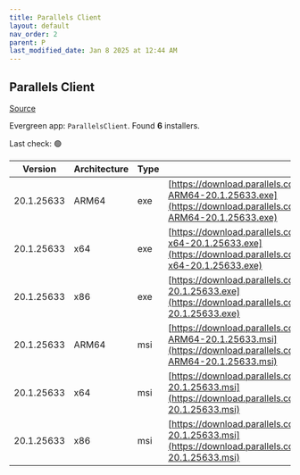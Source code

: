 ```yaml
---
title: Parallels Client
layout: default
nav_order: 2
parent: P
last_modified_date: Jan 8 2025 at 12:44 AM
---
```


## Parallels Client

[Source](https://www.parallels.com/products/ras/download/links/)

Evergreen app: `ParallelsClient`. Found **6** installers.

Last check: 🟢

| Version    | Architecture | Type | URI                                                                                                                                                                                  |
| ---------- | ------------ | ---- | ------------------------------------------------------------------------------------------------------------------------------------------------------------------------------------ |
| 20.1.25633 | ARM64        | exe  | [https://download.parallels.com/ras/v20/20.1.0.25633/RASClient_Basic-ARM64-20.1.25633.exe](https://download.parallels.com/ras/v20/20.1.0.25633/RASClient_Basic-ARM64-20.1.25633.exe) |
| 20.1.25633 | x64          | exe  | [https://download.parallels.com/ras/v20/20.1.0.25633/RASClient_Basic-x64-20.1.25633.exe](https://download.parallels.com/ras/v20/20.1.0.25633/RASClient_Basic-x64-20.1.25633.exe)     |
| 20.1.25633 | x86          | exe  | [https://download.parallels.com/ras/v20/20.1.0.25633/RASClient_Basic-20.1.25633.exe](https://download.parallels.com/ras/v20/20.1.0.25633/RASClient_Basic-20.1.25633.exe)             |
| 20.1.25633 | ARM64        | msi  | [https://download.parallels.com/ras/v20/20.1.0.25633/RASClient-ARM64-20.1.25633.msi](https://download.parallels.com/ras/v20/20.1.0.25633/RASClient-ARM64-20.1.25633.msi)             |
| 20.1.25633 | x64          | msi  | [https://download.parallels.com/ras/v20/20.1.0.25633/RASClient-x64-20.1.25633.msi](https://download.parallels.com/ras/v20/20.1.0.25633/RASClient-x64-20.1.25633.msi)                 |
| 20.1.25633 | x86          | msi  | [https://download.parallels.com/ras/v20/20.1.0.25633/RASClient-20.1.25633.msi](https://download.parallels.com/ras/v20/20.1.0.25633/RASClient-20.1.25633.msi)                         |

